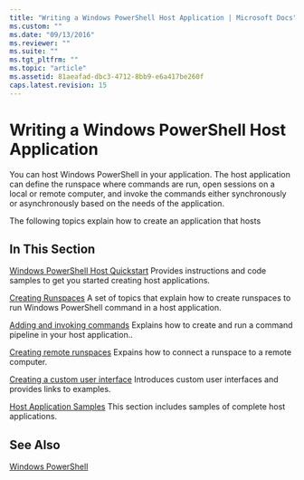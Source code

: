 ```yaml
---
title: "Writing a Windows PowerShell Host Application | Microsoft Docs"
ms.custom: ""
ms.date: "09/13/2016"
ms.reviewer: ""
ms.suite: ""
ms.tgt_pltfrm: ""
ms.topic: "article"
ms.assetid: 81aeafad-dbc3-4712-8bb9-e6a417be260f
caps.latest.revision: 15
---
```

# Writing a Windows PowerShell Host Application

You can host Windows PowerShell in your application. The host application can define the runspace where commands are run, open sessions on a local or remote computer, and invoke the commands either synchronously or asynchronously based on the needs of the application.

The following topics explain how to create an application that hosts

## In This Section

[Windows PowerShell Host Quickstart](./windows-powershell-host-quickstart.md)
Provides instructions and code samples to get you started creating host applications.

[Creating Runspaces](./creating-runspaces.md)
A set of topics that explain how to create runspaces to run Windows PowerShell command in a host application.

[Adding and invoking commands](./adding-and-invoking-commands.md)
Explains how to create and run a command pipeline in your host application..

[Creating remote runspaces](./creating-remote-runspaces.md)
Expains how to connect a runspace to a remote computer.

[Creating a custom user interface](./creating-a-custom-user-interface.md)
Introduces custom user interfaces and provides links to examples.

[Host Application Samples](./host-application-samples.md)
This section includes samples of complete host applications.

## See Also

[Windows PowerShell](http://msdn.microsoft.com/en-us/b41a2af3-aec1-402d-8e18-c2c26be461ff)